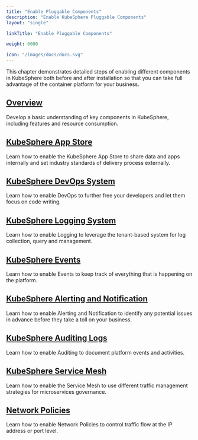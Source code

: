 ```yaml
---
title: "Enable Pluggable Components"
description: "Enable KubeSphere Pluggable Components"
layout: "single"

linkTitle: "Enable Pluggable Components"

weight: 6000

icon: "/images/docs/docs.svg"
---
```


This chapter demonstrates detailed steps of enabling different components in KubeSphere both before and after installation so that you can take full advantage of the container platform for your business.

## [Overview](../pluggable-components/overview/)

Develop a basic understanding of key components in KubeSphere, including features and resource consumption.

## [KubeSphere App Store](../pluggable-components/app-store/)

Learn how to enable the KubeSphere App Store to share data and apps internally and set industry standards of delivery process externally.

## [KubeSphere DevOps System](../pluggable-components/devops/)

Learn how to enable DevOps to further free your developers and let them focus on code writing.

## [KubeSphere Logging System](../pluggable-components/logging/)

Learn how to enable Logging to leverage the tenant-based system for log collection, query and management.

## [KubeSphere Events](../pluggable-components/events/)

Learn how to enable Events to keep track of everything that is happening on the platform.

## [KubeSphere Alerting and Notification](../pluggable-components/alerting-notification/)

Learn how to enable Alerting and Notification to identify any potential issues in advance before they take a toll on your business.

## [KubeSphere Auditing Logs](../pluggable-components/auditing-logs/)

Learn how to enable Auditing to document platform events and activities. 

## [KubeSphere Service Mesh](../pluggable-components/service-mesh/)

Learn how to enable the Service Mesh to use different traffic management strategies for microservices governance.

## [Network Policies](../pluggable-components/network-policy/)

Learn how to enable Network Policies to control traffic flow at the IP address or port level.
